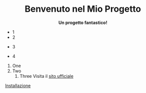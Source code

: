 <div align="center">

# Benvenuto nel Mio Progetto

**Un progetto fantastico!**
</div>

- 1
- 2
+ 3
* 4
1. One
2. Two
   1. Three
  Visita il [sito ufficiale](https://esempio.com)

[Installazione](License) 
